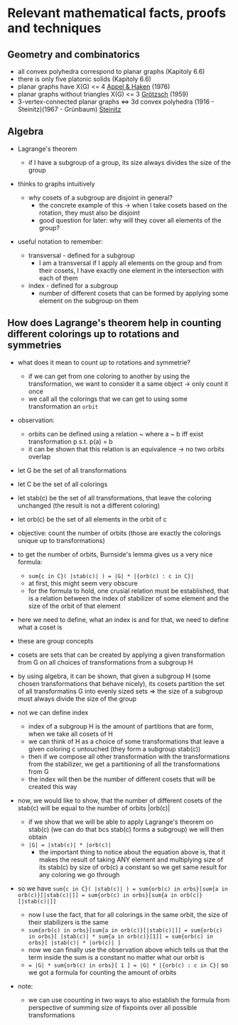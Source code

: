 # Relevant mathematical facts, proofs and techniques

## Geometry and combinatorics
- all convex polyhedra correspond to planar graphs (Kapitoly 6.6) 
- there is only five platonic solids (Kapitoly 6.6)
- planar graphs have X(G) <= 4 [Appel & Haken](https://en.wikipedia.org/wiki/Four_color_theorem) (1976)
- planar graphs without triangles X(G) <= 3 [Grötzsch](https://en.wikipedia.org/wiki/Gr%C3%B6tzsch%27s_theorem) (1959)
- 3-vertex-connected planar graphs <=> 3d convex polyhedra (1916 - Steinitz)(1967 - Grünbaum) [Steinitz](https://en.wikipedia.org/wiki/Steinitz%27s_theorem)

## Algebra

- Lagrange's theorem
  - if I have a subgroup of a group, its size always divides the size of the group

- thinks to graphs intuitively
  - why cosets of a subgroup are disjoint in general?
    - the concrete example of this -> when I take cosets based on the rotation, they must also be disjoint
    - good question for later: why will they cover all elements of the group?

- useful notation to remember:
  - transversal - defined for a subgroup
    - I am a transversal if I apply all elements on the group and from their cosets, I have exactly one element in the intersection with each of them
  - index - defined for a subgroup
    - number of different cosets that can be formed by applying some element on the subgroup on them 

## How does Lagrange's theorem help in counting different colorings up to rotations and symmetries

- what does it mean to count up to rotations and symmetrie?
  - if we can get from one coloring to another by using the transformation, we want to consider it a same object -> only count it once
  - we call all the colorings that we can get to using some transformation an `orbit`

- observation:
  - orbits can be defined using a relation ~ where a ~ b iff exist transformation p s.t. p(a) = b
  - it can be shown that this relation is an equivalence -> no two orbits overlap

- let G be the set of all transformations
- let C be the set of all colorings
- let stab(c) be the set of all transformations, that leave the coloring unchanged (the result is not a different coloring)
- let orb(c) be the set of all elements in the orbit of c

- objective: count the number of orbits (those are exactly the colorings unique up to transformations)

- to get the number of orbits, Burnside's lemma gives us a very nice formula:
  - `sum{c in C}( |stab(c)| ) = |G| * |{orb(c) : c in C}|`
  - at first, this might seem very obscure
  - for the formula to hold, one crusial relation must be established, that is a relation between the index of stabilizer of some element and the size of the orbit of that element

- here we need to define, what an index is and for that, we need to define what a coset is
- these are group concepts

- cosets are sets that can be created by applying a given transformation from G on all choices of transformations from a subgroup H
- by using algebra, it can be shown, that given a subgroup H (some chosen transformations that behave nicely), its cosets partition the set of all transformatins G into evenly sized sets => the size of a subgroup must always divide the size of the group
- not we can define index
  - index of a subgroup H is the amount of partitions that are form, when we take all cosets of H
  - we can think of H as a choice of some transformations that leave a given coloring c untouched (they form a subgroup stab(c)) 
  - then if we compose all other transformation with the transformations from the stabilizer, we get a partitioning of all the transformations from G
  - the index will then be the number of different cosets that will be created this way

- now, we would like to show, that the number of different cosets of the stab(c) will be equal to the number of orbits |orb(c)|
  - if we show that we will be able to apply Lagrange's theorem on stab(c) (we can do that bcs stab(c) forms a subgroup) we will then obtain
  - `|G| = |stab(c)| * |orb(c)|`
    - the important thing to notice about the equation above is, that it makes the result of taking ANY element and multiplying size of its stab(c) by size of orb(c) a constant so we get same result for any coloring we go through

- so we have `sum{c in C}( |stab(c)| ) = sum{orb(c) in orbs}[sum{a in orb(c)}[|stab(c)|]] = sum{orb(c) in orbs}[sum{a in orb(c)}[|stab(c)|]]`
  - now I use the fact, that for all colorings in the same orbit, the size of their stabilizers is the same
  - `sum{orb(c) in orbs}[sum{a in orb(c)}[|stab(c)|]] = sum{orb(c) in orbs}[ |stab(c)| * sum{a in orb(c)}[1]] = sum{orb(c) in orbs}[ |stab(c)| * |orb(c)| ]`
  - now we can finally use the observation above which tells us that the term inside the sum is a constant no matter what our orbit is
  - `= |G| * sum{orb(c) in orbs}[ 1 ] = |G| * |{orb(c) : c in C}|` so we got a formula for counting the amount of orbits

- note:
  - we can use coounting in two ways to also establish the formula from perspective of summing size of fixpoints over all possible transformations